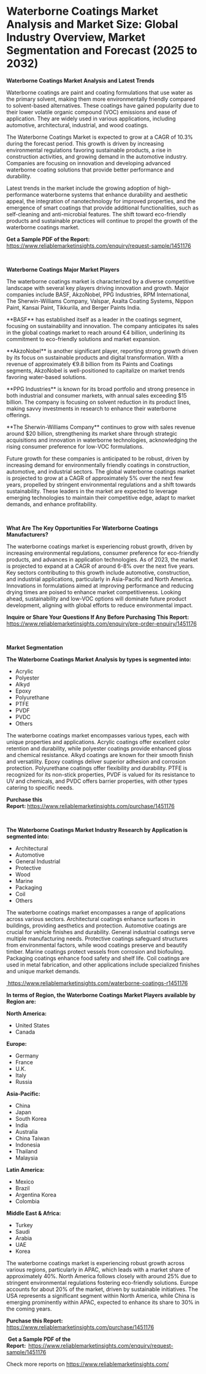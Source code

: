 <p><h1>Waterborne Coatings Market Analysis and Market Size: Global Industry Overview, Market Segmentation and Forecast (2025 to 2032)</h1></p><p><strong>Waterborne Coatings Market Analysis and Latest Trends</strong></p>
<p><p>Waterborne coatings are paint and coating formulations that use water as the primary solvent, making them more environmentally friendly compared to solvent-based alternatives. These coatings have gained popularity due to their lower volatile organic compound (VOC) emissions and ease of application. They are widely used in various applications, including automotive, architectural, industrial, and wood coatings.</p><p>The Waterborne Coatings Market is expected to grow at a CAGR of 10.3% during the forecast period. This growth is driven by increasing environmental regulations favoring sustainable products, a rise in construction activities, and growing demand in the automotive industry. Companies are focusing on innovation and developing advanced waterborne coating solutions that provide better performance and durability. </p><p>Latest trends in the market include the growing adoption of high-performance waterborne systems that enhance durability and aesthetic appeal, the integration of nanotechnology for improved properties, and the emergence of smart coatings that provide additional functionalities, such as self-cleaning and anti-microbial features. The shift toward eco-friendly products and sustainable practices will continue to propel the growth of the waterborne coatings market.</p></p>
<p><strong>Get a Sample PDF of the Report:&nbsp;</strong> <a href="https://www.reliablemarketinsights.com/enquiry/request-sample/1451176?utm_campaign=3317&utm_medium=2&utm_source=Github&utm_content=ia&utm_term=31032025&utm_id=waterborne-coatings">https://www.reliablemarketinsights.com/enquiry/request-sample/1451176</a></p>
<p>&nbsp;</p>
<p><strong>Waterborne Coatings Major Market Players</strong></p>
<p><p>The waterborne coatings market is characterized by a diverse competitive landscape with several key players driving innovation and growth. Major companies include BASF, AkzoNobel, PPG Industries, RPM International, The Sherwin-Williams Company, Valspar, Axalta Coating Systems, Nippon Paint, Kansai Paint, Tikkurila, and Berger Paints India.</p><p>**BASF** has established itself as a leader in the coatings segment, focusing on sustainability and innovation. The company anticipates its sales in the global coatings market to reach around €4 billion, underlining its commitment to eco-friendly solutions and market expansion.</p><p>**AkzoNobel** is another significant player, reporting strong growth driven by its focus on sustainable products and digital transformation. With a revenue of approximately €9.8 billion from its Paints and Coatings segments, AkzoNobel is well-positioned to capitalize on market trends favoring water-based solutions.</p><p>**PPG Industries** is known for its broad portfolio and strong presence in both industrial and consumer markets, with annual sales exceeding $15 billion. The company is focusing on solvent reduction in its product lines, making savvy investments in research to enhance their waterborne offerings.</p><p>**The Sherwin-Williams Company** continues to grow with sales revenue around $20 billion, strengthening its market share through strategic acquisitions and innovation in waterborne technologies, acknowledging the rising consumer preference for low-VOC formulations.</p><p>Future growth for these companies is anticipated to be robust, driven by increasing demand for environmentally friendly coatings in construction, automotive, and industrial sectors. The global waterborne coatings market is projected to grow at a CAGR of approximately 5% over the next few years, propelled by stringent environmental regulations and a shift towards sustainability. These leaders in the market are expected to leverage emerging technologies to maintain their competitive edge, adapt to market demands, and enhance profitability.</p></p>
<p>&nbsp;</p>
<p><strong>What Are The Key Opportunities For Waterborne Coatings Manufacturers?</strong></p>
<p><p>The waterborne coatings market is experiencing robust growth, driven by increasing environmental regulations, consumer preference for eco-friendly products, and advances in application technologies. As of 2023, the market is projected to expand at a CAGR of around 6-8% over the next five years. Key sectors contributing to this growth include automotive, construction, and industrial applications, particularly in Asia-Pacific and North America. Innovations in formulations aimed at improving performance and reducing drying times are poised to enhance market competitiveness. Looking ahead, sustainability and low-VOC options will dominate future product development, aligning with global efforts to reduce environmental impact.</p></p>
<p><strong>Inquire or Share Your Questions If Any Before Purchasing This Report:</strong> <a href="https://www.reliablemarketinsights.com/enquiry/pre-order-enquiry/1451176?utm_campaign=3317&utm_medium=2&utm_source=Github&utm_content=ia&utm_term=31032025&utm_id=waterborne-coatings">https://www.reliablemarketinsights.com/enquiry/pre-order-enquiry/1451176</a></p>
<p>&nbsp;</p>
<p><strong>Market Segmentation</strong></p>
<p><strong>The Waterborne Coatings Market Analysis by types is segmented into:</strong></p>
<p><ul><li>Acrylic</li><li>Polyester</li><li>Alkyd</li><li>Epoxy</li><li>Polyurethane</li><li>PTFE</li><li>PVDF</li><li>PVDC</li><li>Others</li></ul></p>
<p><p>The waterborne coatings market encompasses various types, each with unique properties and applications. Acrylic coatings offer excellent color retention and durability, while polyester coatings provide enhanced gloss and chemical resistance. Alkyd coatings are known for their smooth finish and versatility. Epoxy coatings deliver superior adhesion and corrosion protection. Polyurethane coatings offer flexibility and durability. PTFE is recognized for its non-stick properties, PVDF is valued for its resistance to UV and chemicals, and PVDC offers barrier properties, with other types catering to specific needs.</p></p>
<p><strong>Purchase this Report:&nbsp;</strong><a href="https://www.reliablemarketinsights.com/purchase/1451176?utm_campaign=3317&utm_medium=2&utm_source=Github&utm_content=ia&utm_term=31032025&utm_id=waterborne-coatings">https://www.reliablemarketinsights.com/purchase/1451176</a></p>
<p>&nbsp;</p>
<p><strong>The Waterborne Coatings Market Industry Research by Application is segmented into:</strong></p>
<p><ul><li>Architectural</li><li>Automotive</li><li>General Industrial</li><li>Protective</li><li>Wood</li><li>Marine</li><li>Packaging</li><li>Coil</li><li>Others</li></ul></p>
<p><p>The waterborne coatings market encompasses a range of applications across various sectors. Architectural coatings enhance surfaces in buildings, providing aesthetics and protection. Automotive coatings are crucial for vehicle finishes and durability. General industrial coatings serve multiple manufacturing needs. Protective coatings safeguard structures from environmental factors, while wood coatings preserve and beautify timber. Marine coatings protect vessels from corrosion and biofouling. Packaging coatings enhance food safety and shelf life. Coil coatings are used in metal fabrication, and other applications include specialized finishes and unique market demands.</p></p>
<p><a href="https://www.reliablemarketinsights.com/waterborne-coatings-r1451176?utm_campaign=3317&utm_medium=2&utm_source=Github&utm_content=ia&utm_term=31032025&utm_id=waterborne-coatings">&nbsp;https://www.reliablemarketinsights.com/waterborne-coatings-r1451176</a></p>
<p><strong>In terms of Region, the Waterborne Coatings Market Players available by Region are:</strong></p>
<p>
    <p> <strong> North America: </strong>
        <ul>
            <li>United States</li>
            <li>Canada</li>
        </ul>
        </p> 
    <p> <strong> Europe: </strong>
        <ul>
            <li>Germany</li>
            <li>France</li>
            <li>U.K.</li>
            <li>Italy</li>
            <li>Russia</li>
        </ul>
        </p> 
    <p> <strong> Asia-Pacific: </strong>
        <ul>
            <li>China</li>
            <li>Japan</li>
            <li>South Korea</li>
            <li>India</li>
            <li>Australia</li>
            <li>China Taiwan</li>
            <li>Indonesia</li>
            <li>Thailand</li>
            <li>Malaysia</li>
        </ul>
        </p> 
    <p> <strong> Latin America: </strong>
        <ul>
            <li>Mexico</li>
            <li>Brazil</li>
            <li>Argentina Korea</li>
            <li>Colombia</li>
        </ul>
        </p> 
    <p> <strong> Middle East & Africa: </strong>
        <ul>
            <li>Turkey</li>
            <li>Saudi</li>
            <li>Arabia</li>
            <li>UAE</li>
            <li>Korea</li>
        </ul>
    </p>
    </p>
<p><p>The waterborne coatings market is experiencing robust growth across various regions, particularly in APAC, which leads with a market share of approximately 40%. North America follows closely with around 25% due to stringent environmental regulations fostering eco-friendly solutions. Europe accounts for about 20% of the market, driven by sustainable initiatives. The USA represents a significant segment within North America, while China is emerging prominently within APAC, expected to enhance its share to 30% in the coming years.</p></p>
<p><strong>Purchase this Report: </strong><a href="https://www.reliablemarketinsights.com/purchase/1451176?utm_campaign=3317&utm_medium=2&utm_source=Github&utm_content=ia&utm_term=31032025&utm_id=waterborne-coatings">https://www.reliablemarketinsights.com/purchase/1451176</a></p>
<p>&nbsp;<strong>Get a Sample PDF of the Report:&nbsp;&nbsp;</strong><a href="https://www.reliablemarketinsights.com/enquiry/request-sample/1451176?utm_campaign=3317&utm_medium=2&utm_source=Github&utm_content=ia&utm_term=31032025&utm_id=waterborne-coatings">https://www.reliablemarketinsights.com/enquiry/request-sample/1451176</a></p>
<p><strong></strong></p>
<p>Check more reports on <a href="https://www.reliablemarketinsights.com/?utm_campaign=3317&utm_medium=2&utm_source=Github&utm_content=ia&utm_term=31032025&utm_id=waterborne-coatings">https://www.reliablemarketinsights.com/</a></p>